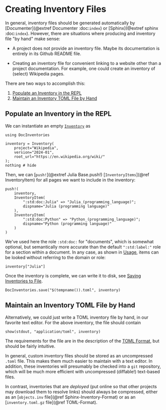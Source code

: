 # Creating Inventory Files

In general, inventory files should be generated automatically by [Documenter](@extref Documenter :doc:`index`) or [Sphinx](@extref sphinx :doc:`index`). However, there are situations where producing and inventory file "by hand" make sense:

* A project does not provide an inventory file. Maybe its documentation is entirely in its Github README file.

* Creating an inventory file for convenient linking to a website other than a project documentation. For example, one could create an inventory of (select) Wikipedia pages.

There are two ways to accomplish this:

1. [Populate an Inventory in the REPL](@ref)
2. [Maintain an Inventory TOML File by Hand](@ref)


## Populate an Inventory in the REPL

We can instantiate an empty [`Inventory`](@ref) as

```@example creating
using DocInventories

inventory = Inventory(
    project="Wikipedia",
    version="2024-01",
    root_url="https://en.wikipedia.org/wiki/"
);
nothing # hide
```

Then, we can [`push!`](@extref Julia Base.push!) [`InventoryItems`](@ref InventoryItem) for all pages we want to include in the inventory:


```@example creating
push!(
    inventory,
    InventoryItem(
        ":std:doc:Julia" => "Julia_(programming_language)";
        dispname="Julia (programming language)"
    ),
    InventoryItem(
        ":std:doc:Python" => "Python_(programming_language)";
        dispname="Python (programming language)"
    )
)
```

We've used here the role `:std:doc:` for "documents", which is somewhat optional, but semantically more accurate than the default `":std:label:"` role for a section within a document. In any case, as shown in [Usage](@ref), items can be looked without referring to the domain or role:

```@example creating
inventory["Julia"]
```

Once the inventory is complete, we can write it to disk, see [Saving Inventories to File](@ref).

```@example creating
DocInventories.save("$(tempname()).toml", inventory)
```

## Maintain an Inventory TOML File by Hand


Alternatively, we could just write a TOML inventory file by hand, in our favorite text editor. For the above inventory, the file should contain


```@example creating
show(stdout, "application/toml", inventory)
```

The requirements for the file are in the description of the [TOML Format](@ref), but should be fairly intuitive.

In general, custom inventory files should be stored as an uncompressed `.toml` file. This makes them much easier to maintain with a text editor. In addition, these inventories will presumably be checked into a `git` repository, which will be much more efficient with uncompressed (diffable!) text-based files.

In contrast, inventories that are *deployed* (put online so that other projects may download them to resolve links) should always be compressed, either as an [`objects.inv` file](@ref Sphinx-Inventory-Format) or as an [`inventory.toml.gz` file](@ref TOML-Format).
